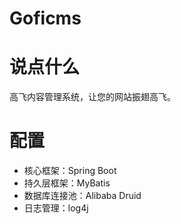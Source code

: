 # Goficms

# 说点什么
高飞内容管理系统，让您的网站振翅高飞。

# 配置
* 核心框架：Spring Boot
* 持久层框架：MyBatis
* 数据库连接池：Alibaba Druid
* 日志管理：log4j


